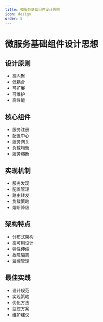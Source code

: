 ```yaml
---
title: 微服务基础组件设计思想
icon: design
order: 5
---
```


# 微服务基础组件设计思想

## 设计原则
- 高内聚
- 低耦合
- 可扩展
- 可维护
- 高性能

## 核心组件
- 服务注册
- 配置中心
- 服务网关
- 负载均衡
- 服务熔断

## 实现机制
- 服务发现
- 配置管理
- 路由转发
- 负载策略
- 熔断降级

## 架构特点
- 分布式架构
- 高可用设计
- 弹性伸缩
- 故障隔离
- 监控管理

## 最佳实践
- 设计规范
- 实现策略
- 优化方法
- 监控方案
- 维护建议
